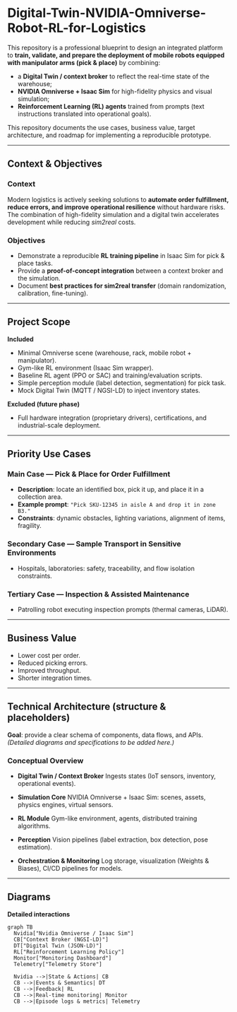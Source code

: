 # Digital-Twin-NVIDIA-Omniverse-Robot-RL-for-Logistics

This repository is a professional blueprint to design an integrated platform to **train, validate, and prepare the deployment of mobile robots equipped with manipulator arms (pick & place)** by combining:

* a **Digital Twin / context broker** to reflect the real-time state of the warehouse;
* **NVIDIA Omniverse + Isaac Sim** for high-fidelity physics and visual simulation;
* **Reinforcement Learning (RL) agents** trained from prompts (text instructions translated into operational goals).

This repository documents the use cases, business value, target architecture, and roadmap for implementing a reproducible prototype.

---

## Context & Objectives

### Context

Modern logistics is actively seeking solutions to **automate order fulfillment, reduce errors, and improve operational resilience** without hardware risks. The combination of high-fidelity simulation and a digital twin accelerates development while reducing *sim2real* costs.

### Objectives

* Demonstrate a reproducible **RL training pipeline** in Isaac Sim for pick & place tasks.
* Provide a **proof-of-concept integration** between a context broker and the simulation.
* Document **best practices for sim2real transfer** (domain randomization, calibration, fine-tuning).

---

## Project Scope

**Included**

* Minimal Omniverse scene (warehouse, rack, mobile robot + manipulator).
* Gym-like RL environment (Isaac Sim wrapper).
* Baseline RL agent (PPO or SAC) and training/evaluation scripts.
* Simple perception module (label detection, segmentation) for pick task.
* Mock Digital Twin (MQTT / NGSI-LD) to inject inventory states.

**Excluded (future phase)**

* Full hardware integration (proprietary drivers), certifications, and industrial-scale deployment.

---

## Priority Use Cases

### Main Case — Pick & Place for Order Fulfillment

* **Description**: locate an identified box, pick it up, and place it in a collection area.
* **Example prompt**: `"Pick SKU-12345 in aisle A and drop it in zone B3."`
* **Constraints**: dynamic obstacles, lighting variations, alignment of items, fragility.

### Secondary Case — Sample Transport in Sensitive Environments

* Hospitals, laboratories: safety, traceability, and flow isolation constraints.

### Tertiary Case — Inspection & Assisted Maintenance

* Patrolling robot executing inspection prompts (thermal cameras, LiDAR).

---

## Business Value

* Lower cost per order.
* Reduced picking errors.
* Improved throughput.
* Shorter integration times.

---

## Technical Architecture (structure & placeholders)

**Goal**: provide a clear schema of components, data flows, and APIs.
*(Detailed diagrams and specifications to be added here.)*

### Conceptual Overview

* **Digital Twin / Context Broker**
  Ingests states (IoT sensors, inventory, operational events).

* **Simulation Core**
  NVIDIA Omniverse + Isaac Sim: scenes, assets, physics engines, virtual sensors.

* **RL Module**
  Gym-like environment, agents, distributed training algorithms.

* **Perception**
  Vision pipelines (label extraction, box detection, pose estimation).

* **Orchestration & Monitoring**
  Log storage, visualization (Weights & Biases), CI/CD pipelines for models.

---

## Diagrams

**Detailed interactions**

```mermaid
graph TB
  Nvidia["Nvidia Omniverse / Isaac Sim"]
  CB["Context Broker (NGSI-LD)"]
  DT["Digital Twin (JSON-LD)"]
  RL["Reinforcement Learning Policy"]
  Monitor["Monitoring Dashboard"]
  Telemetry["Telemetry Store"]

  Nvidia -->|State & Actions| CB
  CB -->|Events & Semantics| DT
  CB -->|Feedback| RL
  CB -->|Real-time monitoring| Monitor
  CB -->|Episode logs & metrics| Telemetry
```

